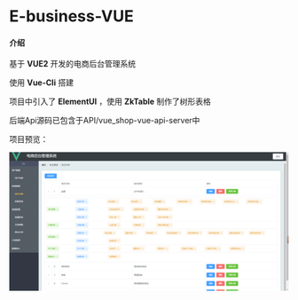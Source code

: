 # E-business-VUE

#### 介绍
基于 **VUE2** 开发的电商后台管理系统

使用 **Vue-Cli** 搭建

项目中引入了 **ElementUI** ，使用 **ZkTable** 制作了树形表格

后端Api源码已包含于API/vue_shop-vue-api-server中

项目预览：

![输入图片说明](preview.png)
